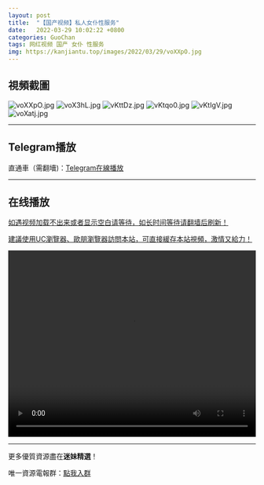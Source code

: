 ```yaml
---
layout: post
title:  "【国产视频】私人女仆性服务"
date:   2022-03-29 10:02:22 +0800
categories: GuoChan
tags: 网红视频 国产 女仆 性服务
img: https://kanjiantu.top/images/2022/03/29/voXXpO.jpg
---
```



## 視頻截圖

![voXXpO.jpg](https://kanjiantu.top/images/2022/03/29/voXXpO.jpg)
![voX3hL.jpg](https://kanjiantu.top/images/2022/03/29/voX3hL.jpg)
![vKttDz.jpg](https://kanjiantu.top/images/2022/03/29/vKttDz.jpg)
![vKtqo0.jpg](https://kanjiantu.top/images/2022/03/29/vKtqo0.jpg)
![vKtIgV.jpg](https://kanjiantu.top/images/2022/03/29/vKtIgV.jpg)
![voXatj.jpg](https://kanjiantu.top/images/2022/03/29/voXatj.jpg)

* * *
## Telegram播放

直通車（需翻墻)：[Telegram在線播放](https://t.me/mimeijingxuan/138)

* * *
## 在线播放
<u>如遇视频加载不出来或者显示空白请等待，如长时间等待请翻墙后刷新！</u>

<u>建議使用UC瀏覽器、歐朋瀏覽器訪問本站，可直接緩存本站視頻，激情又給力！</u>
<center><video src="https://cdn.publer.io/uploads/tmp/1648498440-24763-0167-1506/81b5b5b51e0476c4a430ba09d98ad605.mp4" width="100%" height="380px" controls="controls"></video></center>

* * *
更多優質資源盡在**迷妹精選**！

唯一資源電報群：[點我入群](https://t.me/mimeijingxuan)


